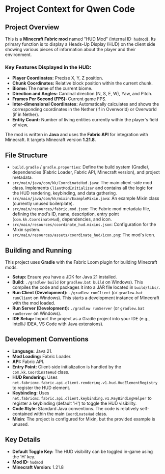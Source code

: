 # Project Context for Qwen Code

## Project Overview

This is a **Minecraft Fabric mod** named "HUD Mod" (internal ID: `hudmod`). Its primary function is to display a Heads-Up Display (HUD) on the client side showing various pieces of information about the player and their environment.

### Key Features Displayed in the HUD:
-   **Player Coordinates:** Precise X, Y, Z position.
-   **Chunk Coordinates:** Relative block position within the current chunk.
-   **Biome:** The name of the current biome.
-   **Direction and Angles:** Cardinal direction (N, S, E, W), Yaw, and Pitch.
-   **Frames Per Second (FPS):** Current game FPS.
-   **Inter-dimensional Coordinates:** Automatically calculates and shows the corresponding coordinates in the Nether (if in Overworld) or Overworld (if in Nether).
-   **Entity Count:** Number of living entities currently within the player's field of view.

The mod is written in **Java** and uses the **Fabric API** for integration with Minecraft. It targets Minecraft version **1.21.8**.

## File Structure

-   `build.gradle` / `gradle.properties`: Define the build system (Gradle), dependencies (Fabric Loader, Fabric API, Minecraft version), and project metadata.
-   `src/main/java/com/kk/CoordinateHud.java`: The main client-side mod class. Implements `ClientModInitializer` and contains all the logic for the HUD rendering, keybinding, and data gathering.
-   `src/main/java/com/kk/mixin/ExampleMixin.java`: An example Mixin class (currently unused boilerplate).
-   `src/main/resources/fabric.mod.json`: The Fabric mod metadata file, defining the mod's ID, name, description, entry point (`com.kk.CoordinateHud`), dependencies, and icon.
-   `src/main/resources/coordinate_hud.mixins.json`: Configuration for the Mixin system.
-   `src/main/resources/assets/coordinate_hud/icon.png`: The mod's icon.

## Building and Running

This project uses **Gradle** with the Fabric Loom plugin for building Minecraft mods.

-   **Setup:** Ensure you have a JDK for Java 21 installed.
-   **Build:** `./gradlew build` (or `gradlew.bat build` on Windows). This compiles the code and packages it into a JAR file located in `build/libs/`.
-   **Run Client (Development):** `./gradlew runClient` (or `gradlew.bat runClient` on Windows). This starts a development instance of Minecraft with the mod loaded.
-   **Run Server (Development):** `./gradlew runServer` (or `gradlew.bat runServer` on Windows).
-   **IDE Setup:** Import the project as a Gradle project into your IDE (e.g., IntelliJ IDEA, VS Code with Java extensions).

## Development Conventions

-   **Language:** Java 21.
-   **Mod Loading:** Fabric Loader.
-   **API:** Fabric API.
-   **Entry Point:** Client-side initialization is handled by the `com.kk.CoordinateHud` class.
-   **HUD Rendering:** Uses `net.fabricmc.fabric.api.client.rendering.v1.hud.HudElementRegistry` to register the HUD element.
-   **Keybinding:** Uses `net.fabricmc.fabric.api.client.keybinding.v1.KeyBindingHelper` to register a keybinding (default 'H') to toggle the HUD visibility.
-   **Code Style:** Standard Java conventions. The code is relatively self-contained within the main `CoordinateHud` class.
-   **Mixin:** The project is configured for Mixin, but the provided example is unused.

## Key Details

-   **Default Toggle Key:** The HUD visibility can be toggled in-game using the 'H' key.
-   **Mod ID:** `hudmod`
-   **Minecraft Version:** 1.21.8